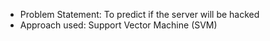 - Problem Statement: To predict if the server will be hacked
- Approach used: Support Vector Machine (SVM)
